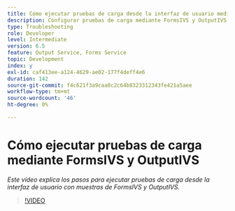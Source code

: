 ```yaml
---
title: Cómo ejecutar pruebas de carga desde la interfaz de usuario mediante muestras OOTB FormsIVS y OutputIVS
description: Configurar pruebas de carga mediante FormsIVS y OutputIVS
type: Troubleshooting
role: Developer
level: Intermediate
version: 6.5
feature: Output Service, Forms Service
topic: Development
index: y
exl-id: caf413ee-a124-4629-ae02-177f4deff4e6
duration: 142
source-git-commit: f4c621f3a9caa8c2c64b8323312343fe421a5aee
workflow-type: tm+mt
source-wordcount: '46'
ht-degree: 0%

---
```


# Cómo ejecutar pruebas de carga mediante FormsIVS y OutputIVS

*Este vídeo explica los pasos para ejecutar pruebas de carga desde la interfaz de usuario con muestras de FormsIVS y OutputIVS.*

>[!VIDEO](https://video.tv.adobe.com/v/335507?quality=12&learn=on)
